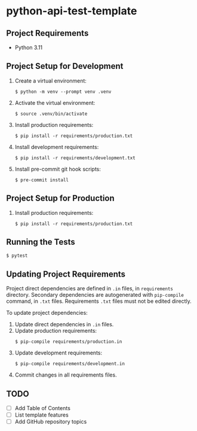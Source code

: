 # python-api-test-template

## Project Requirements
- Python 3.11

## Project Setup for Development
1. Create a virtual environment:
   ```shell
   $ python -m venv --prompt venv .venv
   ```
2. Activate the virtual environment:
   ```shell
   $ source .venv/bin/activate
   ```
3. Install production requirements:
   ```shell
   $ pip install -r requirements/production.txt
   ```
4. Install development requirements:
   ```shell
   $ pip install -r requirements/development.txt
   ```
5. Install pre-commit git hook scripts:
   ```shell
   $ pre-commit install
   ```

## Project Setup for Production
1. Install production requirements:
   ```shell
   $ pip install -r requirements/production.txt
   ```

## Running the Tests
```shell
$ pytest
```

## Updating Project Requirements
Project direct dependencies are defined in `.in` files, in `requirements` directory.
Secondary dependencies are autogenerated with `pip-compile` command, in `.txt` files. Requirements `.txt` files must not be edited directly.

To update project dependencies:
1. Update direct dependencies in `.in` files.
2. Update production requirements:
    ```shell
    $ pip-compile requirements/production.in
    ```
3. Update development requirements:
    ```shell
    $ pip-compile requirements/development.in
    ```
4. Commit changes in all requirements files.

## TODO
- [ ] Add Table of Contents
- [ ] List template features
- [ ] Add GitHub repository topics

